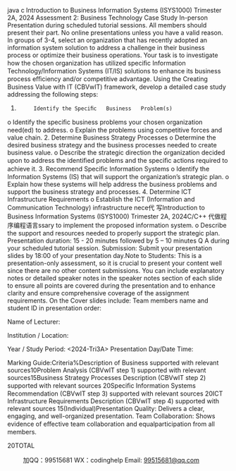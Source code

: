 java c
Introduction to Business Information Systems (ISYS1000)
Trimester 2A, 2024
Assessment 2:   Business Technology Case Study
In-person   Presentation during scheduled tutorial sessions. All   members should   present their   part.   No online   presentations   unless you   have a valid   reason.
In groups of 3-4, select an   organization that   has   recently   adopted   an   information   system   solution   to   address a challenge   in their   business   process or optimize their   business   operations.
Your task   is to   investigate   how the chosen organization   has   utilized speciﬁc   Information
Technology/Information Systems   (IT/IS) solutions to enhance   its   business   process eﬃciency   and/or   competitive advantage.
Using the Creating   Business Value with   IT (CBVwIT) framework,   develop   a   detailed   case   study   addressing the following steps:
1.          Identify the Speciﬁc   Business   Problem(s)
o    Identify the   speciﬁc   business   problems your   chosen   organization   need(ed) to   address.
o    Explain the   problems   using   competitive forces   and   value   chain.
2.          Determine   Business Strategy    Processes
o    Determine the   desired   business   strategy   and the   business   processes   needed to   create   business value.
o    Describe the   strategic   direction the   organization   decided   upon   to   address   the   identiﬁed   problems and the speciﬁc actions   required to   achieve   it.
3.          Recommend Speciﬁc   Information Systems
o    Identify the   Information   Systems   (IS) that   will   support the   organization’s   strategic   plan.
o    Explain   how these   systems   will   help   address   the   business   problems   and   support the   business strategy and   processes.
4.          Determine   ICT   Infrastructure   Requirements
o    Establish the   ICT   (Information   and   Communication Technology)   infrastructure   nece代 写Introduction to Business Information Systems (ISYS1000) Trimester 2A, 2024C/C++
代做程序编程语言ssary   to   implement the   proposed   information system.
o    Describe the   support   and   resources   needed to   properly   support the   strategic   plan.
Presentation   duration:   15   -   20   minutes   followed   by   5   –   10   minutes   Q      A   during   your   scheduled   tutorial session.
Submission: Submit your   presentation slides   by   18:00 of your   presentation day.Note to   Students: This   is   a   presentation-only   assessment,   so   it   is   crucial to   present your   content   well   since   there   are   no   other   content   submissions. You   can   include   explanatory   notes   or   detailed   speaker   notes in the speaker notes section of each slide to ensure all points are covered during the presentation   and to enhance clarity and ensure   comprehensive   coverage   of the   assignment   requirements.
On the Cover   slides   include:
Team   members   name   and   student ID   in   presentation   order:
   
Name of   Lecturer:
   
Institution /   Location:

Year / Study   Period:
<2024-Tri3A>
Presentation   Day/Date  Time:

Marking Guide:Criteria%Description of   Business supported with   relevant sources10Problem Analysis   (CBVwIT step   1) supported with   relevant sources15Business Strategy    Processes   Description   (CBVwIT step   2) supported with   relevant   sources
   20Speciﬁc   Information Systems   Recommendation   (CBVwIT step 3) supported with   relevant   sources
   20ICT   Infrastructure   Requirements   Description   (CBVwIT step 4) supported with   relevant   sources
   15(Individual)Presentation Quality:   Delivers a clear, engaging,   and well-organized   presentation.   Team Collaboration: Shows evidence of eﬀective   team   collaboration   and   equalparticipation from all   members.
   
   20TOTAL
   
   

         
加QQ：99515681  WX：codinghelp  Email: 99515681@qq.com
